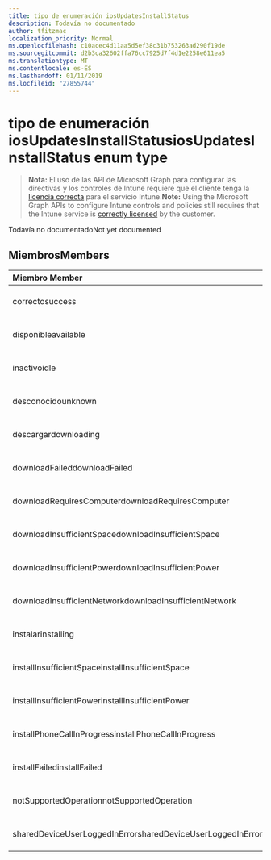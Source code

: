 ```yaml
---
title: tipo de enumeración iosUpdatesInstallStatus
description: Todavía no documentado
author: tfitzmac
localization_priority: Normal
ms.openlocfilehash: c10acec4d11aa5d5ef38c31b753263ad290f19de
ms.sourcegitcommit: d2b3ca32602ffa76cc7925d7f4d1e2258e611ea5
ms.translationtype: MT
ms.contentlocale: es-ES
ms.lasthandoff: 01/11/2019
ms.locfileid: "27855744"
---
```

# <a name="iosupdatesinstallstatus-enum-type"></a><span data-ttu-id="8a47f-103">tipo de enumeración iosUpdatesInstallStatus</span><span class="sxs-lookup"><span data-stu-id="8a47f-103">iosUpdatesInstallStatus enum type</span></span>

> <span data-ttu-id="8a47f-104">**Nota:** El uso de las API de Microsoft Graph para configurar las directivas y los controles de Intune requiere que el cliente tenga la [licencia correcta](https://go.microsoft.com/fwlink/?linkid=839381) para el servicio Intune.</span><span class="sxs-lookup"><span data-stu-id="8a47f-104">**Note:** Using the Microsoft Graph APIs to configure Intune controls and policies still requires that the Intune service is [correctly licensed](https://go.microsoft.com/fwlink/?linkid=839381) by the customer.</span></span>

<span data-ttu-id="8a47f-105">Todavía no documentado</span><span class="sxs-lookup"><span data-stu-id="8a47f-105">Not yet documented</span></span>
## <a name="members"></a><span data-ttu-id="8a47f-106">Miembros</span><span class="sxs-lookup"><span data-stu-id="8a47f-106">Members</span></span>
|<span data-ttu-id="8a47f-107">Miembro	</span><span class="sxs-lookup"><span data-stu-id="8a47f-107">Member</span></span>|<span data-ttu-id="8a47f-108">Valor</span><span class="sxs-lookup"><span data-stu-id="8a47f-108">Value</span></span>|<span data-ttu-id="8a47f-109">Descripción</span><span class="sxs-lookup"><span data-stu-id="8a47f-109">Description</span></span>|
|:---|:---|:---|
|<span data-ttu-id="8a47f-110">correcto</span><span class="sxs-lookup"><span data-stu-id="8a47f-110">success</span></span>|<span data-ttu-id="8a47f-111">0</span><span class="sxs-lookup"><span data-stu-id="8a47f-111">0</span></span>|<span data-ttu-id="8a47f-112">Todavía no documentado</span><span class="sxs-lookup"><span data-stu-id="8a47f-112">Not yet documented</span></span>|
|<span data-ttu-id="8a47f-113">disponible</span><span class="sxs-lookup"><span data-stu-id="8a47f-113">available</span></span>|<span data-ttu-id="8a47f-114">1</span><span class="sxs-lookup"><span data-stu-id="8a47f-114">1</span></span>|<span data-ttu-id="8a47f-115">Todavía no documentado</span><span class="sxs-lookup"><span data-stu-id="8a47f-115">Not yet documented</span></span>|
|<span data-ttu-id="8a47f-116">inactivo</span><span class="sxs-lookup"><span data-stu-id="8a47f-116">idle</span></span>|<span data-ttu-id="8a47f-117">2</span><span class="sxs-lookup"><span data-stu-id="8a47f-117">2</span></span>|<span data-ttu-id="8a47f-118">Todavía no documentado</span><span class="sxs-lookup"><span data-stu-id="8a47f-118">Not yet documented</span></span>|
|<span data-ttu-id="8a47f-119">desconocido</span><span class="sxs-lookup"><span data-stu-id="8a47f-119">unknown</span></span>|<span data-ttu-id="8a47f-120">3</span><span class="sxs-lookup"><span data-stu-id="8a47f-120">3</span></span>|<span data-ttu-id="8a47f-121">Todavía no documentado</span><span class="sxs-lookup"><span data-stu-id="8a47f-121">Not yet documented</span></span>|
|<span data-ttu-id="8a47f-122">descargar</span><span class="sxs-lookup"><span data-stu-id="8a47f-122">downloading</span></span>|<span data-ttu-id="8a47f-123">-2016330712</span><span class="sxs-lookup"><span data-stu-id="8a47f-123">-2016330712</span></span>|<span data-ttu-id="8a47f-124">Todavía no documentado</span><span class="sxs-lookup"><span data-stu-id="8a47f-124">Not yet documented</span></span>|
|<span data-ttu-id="8a47f-125">downloadFailed</span><span class="sxs-lookup"><span data-stu-id="8a47f-125">downloadFailed</span></span>|<span data-ttu-id="8a47f-126">-2016330711</span><span class="sxs-lookup"><span data-stu-id="8a47f-126">-2016330711</span></span>|<span data-ttu-id="8a47f-127">Todavía no documentado</span><span class="sxs-lookup"><span data-stu-id="8a47f-127">Not yet documented</span></span>|
|<span data-ttu-id="8a47f-128">downloadRequiresComputer</span><span class="sxs-lookup"><span data-stu-id="8a47f-128">downloadRequiresComputer</span></span>|<span data-ttu-id="8a47f-129">-2016330710</span><span class="sxs-lookup"><span data-stu-id="8a47f-129">-2016330710</span></span>|<span data-ttu-id="8a47f-130">Todavía no documentado</span><span class="sxs-lookup"><span data-stu-id="8a47f-130">Not yet documented</span></span>|
|<span data-ttu-id="8a47f-131">downloadInsufficientSpace</span><span class="sxs-lookup"><span data-stu-id="8a47f-131">downloadInsufficientSpace</span></span>|<span data-ttu-id="8a47f-132">-2016330709</span><span class="sxs-lookup"><span data-stu-id="8a47f-132">-2016330709</span></span>|<span data-ttu-id="8a47f-133">Todavía no documentado</span><span class="sxs-lookup"><span data-stu-id="8a47f-133">Not yet documented</span></span>|
|<span data-ttu-id="8a47f-134">downloadInsufficientPower</span><span class="sxs-lookup"><span data-stu-id="8a47f-134">downloadInsufficientPower</span></span>|<span data-ttu-id="8a47f-135">-2016330708</span><span class="sxs-lookup"><span data-stu-id="8a47f-135">-2016330708</span></span>|<span data-ttu-id="8a47f-136">Todavía no documentado</span><span class="sxs-lookup"><span data-stu-id="8a47f-136">Not yet documented</span></span>|
|<span data-ttu-id="8a47f-137">downloadInsufficientNetwork</span><span class="sxs-lookup"><span data-stu-id="8a47f-137">downloadInsufficientNetwork</span></span>|<span data-ttu-id="8a47f-138">-2016330707</span><span class="sxs-lookup"><span data-stu-id="8a47f-138">-2016330707</span></span>|<span data-ttu-id="8a47f-139">Todavía no documentado</span><span class="sxs-lookup"><span data-stu-id="8a47f-139">Not yet documented</span></span>|
|<span data-ttu-id="8a47f-140">instalar</span><span class="sxs-lookup"><span data-stu-id="8a47f-140">installing</span></span>|<span data-ttu-id="8a47f-141">-2016330706</span><span class="sxs-lookup"><span data-stu-id="8a47f-141">-2016330706</span></span>|<span data-ttu-id="8a47f-142">Todavía no documentado</span><span class="sxs-lookup"><span data-stu-id="8a47f-142">Not yet documented</span></span>|
|<span data-ttu-id="8a47f-143">installInsufficientSpace</span><span class="sxs-lookup"><span data-stu-id="8a47f-143">installInsufficientSpace</span></span>|<span data-ttu-id="8a47f-144">-2016330705</span><span class="sxs-lookup"><span data-stu-id="8a47f-144">-2016330705</span></span>|<span data-ttu-id="8a47f-145">Todavía no documentado</span><span class="sxs-lookup"><span data-stu-id="8a47f-145">Not yet documented</span></span>|
|<span data-ttu-id="8a47f-146">installInsufficientPower</span><span class="sxs-lookup"><span data-stu-id="8a47f-146">installInsufficientPower</span></span>|<span data-ttu-id="8a47f-147">-2016330704</span><span class="sxs-lookup"><span data-stu-id="8a47f-147">-2016330704</span></span>|<span data-ttu-id="8a47f-148">Todavía no documentado</span><span class="sxs-lookup"><span data-stu-id="8a47f-148">Not yet documented</span></span>|
|<span data-ttu-id="8a47f-149">installPhoneCallInProgress</span><span class="sxs-lookup"><span data-stu-id="8a47f-149">installPhoneCallInProgress</span></span>|<span data-ttu-id="8a47f-150">-2016330703</span><span class="sxs-lookup"><span data-stu-id="8a47f-150">-2016330703</span></span>|<span data-ttu-id="8a47f-151">Todavía no documentado</span><span class="sxs-lookup"><span data-stu-id="8a47f-151">Not yet documented</span></span>|
|<span data-ttu-id="8a47f-152">installFailed</span><span class="sxs-lookup"><span data-stu-id="8a47f-152">installFailed</span></span>|<span data-ttu-id="8a47f-153">-2016330702</span><span class="sxs-lookup"><span data-stu-id="8a47f-153">-2016330702</span></span>|<span data-ttu-id="8a47f-154">Todavía no documentado</span><span class="sxs-lookup"><span data-stu-id="8a47f-154">Not yet documented</span></span>|
|<span data-ttu-id="8a47f-155">notSupportedOperation</span><span class="sxs-lookup"><span data-stu-id="8a47f-155">notSupportedOperation</span></span>|<span data-ttu-id="8a47f-156">-2016330701</span><span class="sxs-lookup"><span data-stu-id="8a47f-156">-2016330701</span></span>|<span data-ttu-id="8a47f-157">Todavía no documentado</span><span class="sxs-lookup"><span data-stu-id="8a47f-157">Not yet documented</span></span>|
|<span data-ttu-id="8a47f-158">sharedDeviceUserLoggedInError</span><span class="sxs-lookup"><span data-stu-id="8a47f-158">sharedDeviceUserLoggedInError</span></span>|<span data-ttu-id="8a47f-159">-2016330699</span><span class="sxs-lookup"><span data-stu-id="8a47f-159">-2016330699</span></span>|<span data-ttu-id="8a47f-160">Todavía no documentado</span><span class="sxs-lookup"><span data-stu-id="8a47f-160">Not yet documented</span></span>|



